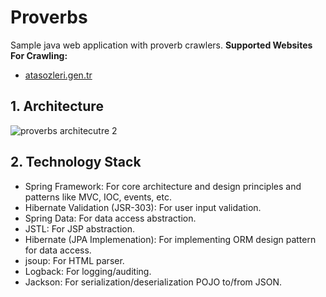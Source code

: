 # Proverbs
Sample java web application with proverb crawlers.
**Supported Websites For Crawling:**
- [atasozleri.gen.tr](http://www.atasozleri.gen.tr/)

## 1. Architecture
![proverbs architecutre 2](https://user-images.githubusercontent.com/6253588/34536774-44b6972e-f0ec-11e7-886c-b7530b82abeb.png)
## 2. Technology Stack
- Spring Framework: For core architecture and design principles and patterns like MVC, IOC, events, etc.
- Hibernate Validation (JSR-303): For user input validation.
- Spring Data: For data access abstraction.
- JSTL: For JSP abstraction.
- Hibernate (JPA Implemenation): For implementing ORM design pattern for data access.
- jsoup: For HTML parser.
- Logback: For logging/auditing.
- Jackson: For serialization/deserialization POJO to/from JSON.
